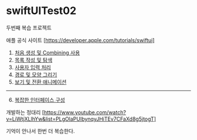 # swiftUITest02
두번째 복습 프로젝트

애플 공식 사이트 [https://developer.apple.com/tutorials/swiftui]

1. [처음 생성 및 Combining 사용](https://developer.apple.com/tutorials/swiftui/creating-and-combining-views)
2. [목록 작성 및 탐색](https://developer.apple.com/tutorials/swiftui/building-lists-and-navigation) 
3. [사용자 입력 처리](https://developer.apple.com/tutorials/swiftui/handling-user-input)
4. [경로 및 모양 그리기](https://developer.apple.com/tutorials/swiftui/drawing-paths-and-shapes)
5. [보기 및 전환 애니메이션](https://developer.apple.com/tutorials/swiftui/animating-views-and-transitions)
----
6. [복잡한 인터페이스 구성](https://developer.apple.com/tutorials/swiftui/composing-complex-interfaces)


개발하는 정대리 [https://www.youtube.com/watch?v=LiWtjXLlhYw&list=PLgOlaPUIbynqyJHiTEv7CFaXd8g5jtogT]

기억이 안나서 한번 더 복습한다.

